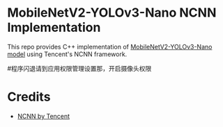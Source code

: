 # MobileNetV2-YOLOv3-Nano NCNN Implementation

This repo provides C++ implementation of [MobileNetV2-YOLOv3-Nano model](https://github.com/dog-qiuqiu/MobileNetv2-YOLOV3) using
Tencent's NCNN framework.


#程序闪退请到应用权限管理设置那，开启摄像头权限

# Credits 
* [NCNN by Tencent](https://github.com/tencent/ncnn) 
